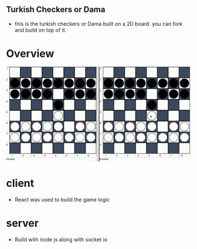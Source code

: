## Turkish Checkers or Dama

- this is the turkish checkers or Dama built on a 2D board.
you can fork and build on top of it.


# Overview 

![til](./damaTrimmed.gif)


# client 

- React was used to build the game logic

# server 

- Build with node js along with socket io